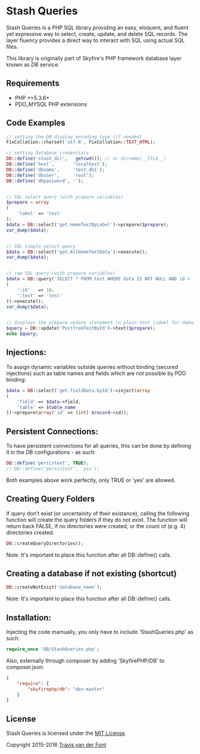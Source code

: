 # Stash Queries

Stash Queries is a PHP SQL library providing an easy, eloquent, and fluent yet expressive way to select, create, update, and delete SQL records. The layer fluency provides a direct way to interact with SQL using actual SQL files.

This library is originally part of Skyfire's PHP framework database layer known as *DB* service.

## Requirements

- PHP >=5.3.6+
- PDO_MYSQL PHP extensions

## Code Examples

```php
// setting the DB display encoding type (if needed)
FixCollation::charset('utf-8', FixCollation::TEXT_HTML);

// setting Database credentials
DB::define('stash_dir',   getcwd()); // or dirname(__FILE__)
DB::define('host',       'localhost');
DB::define('dbname',     'test_db1');
DB::define('dbuser',     'root');
DB::define('dbpassword', '');


// SQL select query (with prepare variables)
$prepare = array
(
    'label' => 'test'
);
$data = DB::select('get.HomeTextByLabel')->prepare($prepare);
var_dump($data);


// SQL simple select query
$data = DB::select('get.AllHomeTextData')->execute();
var_dump($data);


// raw SQL query (with prepare variables)
$data = DB::query('SELECT * FROM test WHERE data IS NOT NULL AND id > :count AND data != :text', array
(
    ':id'   => 10,
    ':text' => 'test'
))->execute();
var_dump($data);


// displays the prepare update statement in plain text (ideal for debugging queries)
$query = DB::update('PostfromTestById')->text($prepare);
echo $query;
```

## Injections:

To assign dynamic variables outside queries without binding (secured injections) such as table names and fields which are not possible by PDO binding:
```php
$data = DB::select('get.fieldData.byId')->inject(array
(
    'field' => $data->field,
    'table' => $table_name
))->prepare(array('id' => (int) $record->id));
```

## Persistent Connections:

To have persistent connections for all queries, this can be done by defining it in the DB configurations - as such:
```php
DB::define('persistent', TRUE);
// DB::define('persistent', 'yes');
```
Both examples above work perfectly, only TRUE or 'yes' are allowed.


## Creating Query Folders

If query don't exist (or uncertainity of their existance), calling the following function will create the query folders if they do not exist. The function will return back FALSE, if no directories were created, or the count of (e.g. 4) directories created.
```php
DB::createQueryDirectories();
```
Note: It's important to place this function after all DB::define() calls.


## Creating a database if not existing (shortcut)
```php
DB::createNotExist('database_name');
```
Note: It's important to place this function after all DB::define() calls.


## Installation:
Injecting the code mamually, you only have to include 'StashQueries.php' as such:
```php
require_once 'DB/StashQueries.php';
```
Also, externally through composer by adding 'SkyfirePHP/DB' to composer.json:
```json
{
    "require": {
        "skyfirephp/db": "dev-master"
    }
}
```

## License

Stash Queries is licensed under the [MIT License](http://opensource.org/licenses/MIT).

Copyright 2015-2016 [Travis van der Font](http://travisfont.com)

